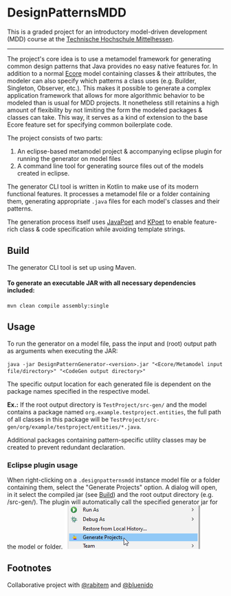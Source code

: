 # DesignPatternsMDD
This is a graded project for an introductory model-driven development (MDD) course at the [Technische Hochschule Mittelhessen](https://www.thm.de/site/).

---

The project's core idea is to use a metamodel framework for generating common design patterns that Java provides no easy native features for.
In addition to a normal [Ecore](https://en.wikipedia.org/wiki/Eclipse_Modeling_Framework#Ecore) model containing classes & their attributes, the modeler can also specify which patterns a class uses 
(e.g. Builder, Singleton, Observer, etc.).
This makes it possible to generate a complex application framework that allows for more algorithmic behavior to be modeled than is usual for MDD projects. 
It nonetheless still retainins a high amount of flexibility by not limiting the form the modeled packages & classes can take. This way, it serves as a
kind of extension to the base Ecore feature set for specifying common boilerplate code.

The project consists of two parts:
1. An eclipse-based metamodel project & accompanying eclipse plugin for running the generator on model files 
2. A command line tool for generating source files out of the models created in eclipse.

The generator CLI tool is written in Kotlin to make use of its modern functional features.
It processes a metamodel file or a folder containing them, generating appropriate `.java` files for
each model's classes and their patterns.

The generation process itself uses [JavaPoet](https://github.com/square/javapoet) and [KPoet](https://github.com/agrosner/KPoet)
to enable feature-rich class & code specification while avoiding template strings.

## Build
The generator CLI tool is set up using Maven.
#### To generate an executable JAR with all necessary dependencies included:
```
mvn clean compile assembly:single
```

## Usage
To run the generator on a model file, pass the input and (root) output path as arguments when executing the JAR:
```shell
java -jar DesignPatternGenerator-<version>.jar "<Ecore/Metamodel input file/directory>" "<CodeGen output directory>"
```
The specific output location for each generated file is dependent on the package names specified in the respective model.

**Ex.:** If the root output directory is `TestProject/src-gen/` and the model contains a package named `org.example.testproject.entities`,
the full path of all classes in this package will be `TestProject/src-gen/org/example/testproject/entities/*.java`.

Additional packages containing pattern-specific utility classes may be created to prevent redundant declaration.

### Eclipse plugin usage
When right-clicking on a `.designpatternsmdd` instance model file or a folder containing them, select the "Generate Projects" option.
A dialog will open, in it select the compiled jar (see [Build](#build)) and the root output directory (e.g. <project name>/src-gen/).
The plugin will automatically call the specified generator jar for the model or folder.
<picture>
  <source media="(prefers-color-scheme: dark)" srcset="/docs/rightclick-generate-dark.png">
  <source media="(prefers-color-scheme: light)" srcset="/docs/rightclick-generate.png">
  <img alt="Plugin example image" src="/docs/rightclick-generate.png">
</picture>

## Footnotes
Collaborative project with [@rabitem](https://github.com/rabitem) and [@bluenido](https://github.com/bluenido)

